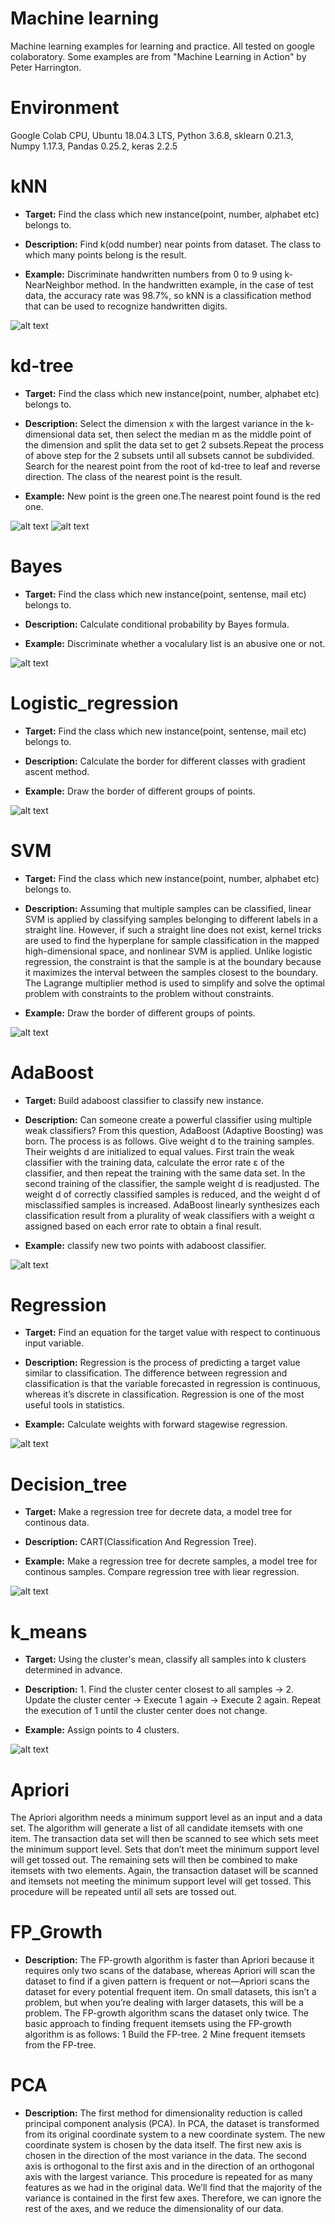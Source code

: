# Machine learning
Machine learning examples for learning and practice. All tested on google colaboratory. Some examples are from "Machine Learning in Action" by Peter Harrington.

# Environment
Google Colab CPU, Ubuntu 18.04.3 LTS, Python 3.6.8, sklearn 0.21.3, Numpy 1.17.3, Pandas 0.25.2, keras 2.2.5

# kNN

  - **Target:** Find the class which new instance(point, number, alphabet etc) belongs to. 

  - **Description:** Find k(odd number) near points from dataset. The class to which many points belong is the result.

  - **Example:** Discriminate handwritten numbers from 0 to 9 using k-NearNeighbor method. In the handwritten example, in the case of test data, the accuracy rate was 98.7%, so kNN is a classification method that can be used to recognize handwritten digits.

![alt text](https://github.com/soarbear/Machine_Learning/blob/master/kNN/result_kNN.jpg)


# kd-tree

  - **Target:** Find the class which new instance(point, number, alphabet etc) belongs to. 

  - **Description:** Select the dimension x with the largest variance in the k-dimensional data set, then select the median m as the middle point of the dimension and split the data set to get 2 subsets.Repeat the process of above step for the 2 subsets until all subsets cannot be subdivided. Search for the nearest point from the root of kd-tree to leaf and reverse direction. The class of the nearest point is the result.
 
  - **Example:** New point is the green one.The nearest point found is the red one.

![alt text](https://github.com/soarbear/Machine_Learning/blob/master/kd_tree/kd_tree_newPoint.png)
![alt text](https://github.com/soarbear/Machine_Learning/blob/master/kd_tree/kd_tree_findNearestPoint.png)

# Bayes
 
  - **Target:** Find the class which new instance(point, sentense, mail etc) belongs to.

  - **Description:** Calculate conditional probability by Bayes formula.
 
  - **Example:** Discriminate whether a vocalulary list is an abusive one or not.
  
  ![alt text](https://github.com/soarbear/Machine_Learning/blob/master/bayes/bayes_result.jpg)

# Logistic_regression
 
  - **Target:** Find the class which new instance(point, sentense, mail etc) belongs to.

  - **Description:** Calculate the border for different classes with gradient ascent method.
 
  - **Example:** Draw the border of different groups of points.
  
  ![alt text](https://github.com/soarbear/Machine_Learning/blob/master/logistic_regression/logistic_regression.png)
  
# SVM
  
  - **Target:** Find the class which new instance(point, number, alphabet etc) belongs to. 
  
  - **Description:** Assuming that multiple samples can be classified, linear SVM is applied by classifying samples belonging to different labels in a straight line. However, if such a straight line does not exist, kernel tricks are used to find the hyperplane for sample classification in the mapped high-dimensional space, and nonlinear SVM is applied. Unlike logistic regression, the constraint is that the sample is at the boundary because it maximizes the interval between the samples closest to the boundary. The Lagrange multiplier method is used to simplify and solve the optimal problem with constraints to the problem without constraints.
  
  - **Example:** Draw the border of different groups of points.
  
  ![alt text](https://github.com/soarbear/Machine_Learning/blob/master/svm/svm_gaussian_kernel.png)

# AdaBoost
  
  - **Target:** Build adaboost classifier to classify new instance.
  
  - **Description:** Can someone create a powerful classifier using multiple weak classifiers? From this question, AdaBoost (Adaptive Boosting) was born. The process is as follows. Give weight d to the training samples. Their weights d are initialized to equal values. First train the weak classifier with the training data, calculate the error rate ε of the classifier, and then repeat the training with the same data set. In the second training of the classifier, the sample weight d is readjusted. The weight d of correctly classified samples is reduced, and the weight d of misclassified samples is increased. AdaBoost linearly synthesizes each classification result from a plurality of weak classifiers with a weight α assigned based on each error rate to obtain a final result.
  
  - **Example:** classify new two points with adaboost classifier.
  
  ![alt text](https://github.com/soarbear/Machine_Learning/blob/master/adaboost/adaboost_test.jpg)
  
# Regression

  - **Target:** Find an equation for the target value with respect to continuous input variable.
  
  - **Description:** Regression is the process of predicting a target value similar to classification. The difference
between regression and classification is that the variable forecasted in regression is continuous, whereas it’s discrete in classification. Regression is one of the most useful tools in statistics.
  
  - **Example:** Calculate weights with forward stagewise regression.
  
  ![alt text](https://github.com/soarbear/Machine_Learning/blob/master/regression/forward_stagewise_regression.jpg)

# Decision_tree

  - **Target:** Make a regression tree for decrete data, a model tree for continous data. 
  
  - **Description:** CART(Classification And Regression Tree).
  
  - **Example:** Make a regression tree for decrete samples, a model tree for continous samples. Compare regression tree with liear regression.
  
  ![alt text](https://github.com/soarbear/Machine_Learning/blob/master/decision_tree/regression_tree.png)

# k_means

  - **Target:** Using the cluster's mean, classify all samples into k clusters determined in advance.
  
  - **Description:** 1. Find the cluster center closest to all samples → 2. Update the cluster center → Execute 1 again → Execute 2 again. Repeat the execution of 1 until the cluster center does not change.
  
  - **Example:** Assign points to 4 clusters.
  
  ![alt text](https://github.com/soarbear/Machine_Learning/blob/master/k_means/k_means_test.jpg)
  
# Apriori 
The Apriori algorithm needs a minimum support level as an input and a data set. The algorithm will generate a list of all candidate itemsets with one item. The transaction data set will then be scanned to see which sets meet the minimum support level. Sets that don’t meet the minimum support level will get tossed out. The remaining sets will then be combined to make itemsets with two elements. Again, the transaction dataset will be scanned and itemsets not meeting the minimum support level will get tossed. This procedure will be repeated until all sets are tossed out.

# FP_Growth
  - **Description:**  The FP-growth algorithm is faster than Apriori because it requires only two scans of the database, whereas Apriori will scan the dataset to find if a given pattern is frequent or not—Apriori scans the dataset for every potential frequent item. On small datasets, this isn’t a problem, but when you’re dealing with larger datasets, this will be a problem. The FP-growth algorithm  scans the dataset only twice. The basic approach to finding frequent itemsets using the FP-growth algorithm is as follows:
  1 Build the FP-tree. 
  2 Mine frequent itemsets from the FP-tree.

# PCA
 - **Description:** The first method for dimensionality reduction is called principal component analysis (PCA). In PCA, the dataset is transformed from its original coordinate system to a new coordinate system. The new coordinate system is chosen by the data itself. The first new axis is chosen in the direction of the most variance in the data. The second axis is orthogonal to the first axis and in the direction of an orthogonal axis with the largest variance. This procedure is repeated for as many features as we had in the original
data. We’ll find that the majority of the variance is contained in the first few axes. Therefore, we can ignore the rest of the axes, and we reduce the dimensionality of our data. 
